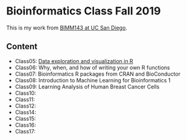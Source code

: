 # Bioinformatics Class Fall 2019

This is my work from [BIMM143 at UC San Diego](https://bioboot.github.io/bimm143_F19/).

## Content
- Class05: [Data exploration and visualization in R](https://github.com/kelseydang/bimm143/blob/master/class05/Class05.md)
- Class06: Why, when, and how of writing your own R functions
- Class07: Bioinformatics R packages from CRAN and BioConductor
- Class08: Introduction to Machine Learning for Bioinformatics 1
- Class09: Learning Analysis of Human Breast Cancer Cells
- Class10: 
- Class11:
- Class12:
- Class14:
- Class15:
- Class16:
- Class17:
